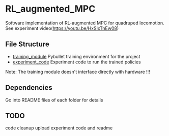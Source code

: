 # RL_augmented_MPC
Software implementation of RL-augmented MPC for quadruped locomotion. See experiment video(https://youtu.be/HxSIxTnEw08)

## File Structure
- [training_module](./traning_module/) Pybullet training environment for the project
- [experiment_code](./experiment_code/) Experiment code to run the trained policies

Note: The training module doesn't interface directly with hardware !!!

## Dependencies
Go into README files of each folder for details

## TODO
code cleanup
upload experiment code and readme


